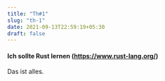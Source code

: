 ```yaml
---
title: "Th#1"
slug: "th-1"
date: 2021-09-13T22:59:19+05:30
draft: false
---
```


#### Ich sollte Rust lernen (https://www.rust-lang.org/)
Das ist alles.